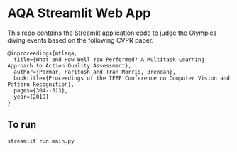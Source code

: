 # AQA Streamlit Web App

This repo contains the Streamlit application code to judge the Olympics diving events based on the following CVPR paper. 

```
@inproceedings{mtlaqa,
  title={What and How Well You Performed? A Multitask Learning Approach to Action Quality Assessment},
  author={Parmar, Paritosh and Tran Morris, Brendan},
  booktitle={Proceedings of the IEEE Conference on Computer Vision and Pattern Recognition},
  pages={304--313},
  year={2019}
}
```

## To run

```
streamlit run main.py
```
